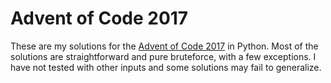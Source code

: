# Advent of Code 2017

These are my solutions for the [Advent of Code 2017](https://adventofcode.com/2017) in Python. Most of the solutions are straightforward and pure bruteforce, with a few exceptions. I have not tested with other inputs and some solutions may fail to generalize.
